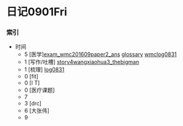 # 日记0901Fri
   
### 索引

- 时间
    + 5 [医学][exam_wmc201609paper2_ans](https://github.com/zhangshiyinrunwithcc/wmc/blob/31de84b6393c4be2d1a5b65cf8f740923d8ee68e/exam_wmc201609paper2_ans.mdown) [glossary](https://github.com/zhangshiyinrunwithcc/wmc/blob/31de84b6393c4be2d1a5b65cf8f740923d8ee68e/glossary) [wmclog0831](https://github.com/zhangshiyinrunwithcc/wmc/blob/31de84b6393c4be2d1a5b65cf8f740923d8ee68e/wmclog0831.mdown)
    + 1 [写作/吐槽] [story4wangxiaohua3_thebigman](https://github.com/zhangshiyinrunwithcc/zsy.github.io/blob/444228ba29acffb0d4dedc505a57422276c51efc/story4wangxiaohua3_thebigman.mdown)
    + 1 [梳理] [log0831](https://github.com/zhangshiyinrunwithcc/zsy.github.io/blob/444228ba29acffb0d4dedc505a57422276c51efc/log0831.mdown)
    + 0 [fit]
    + 0 [I T]
    + 0 [医疗课题]
    + 7
    + 3 [drc]
    + 6 [大张伟]
    + 9



